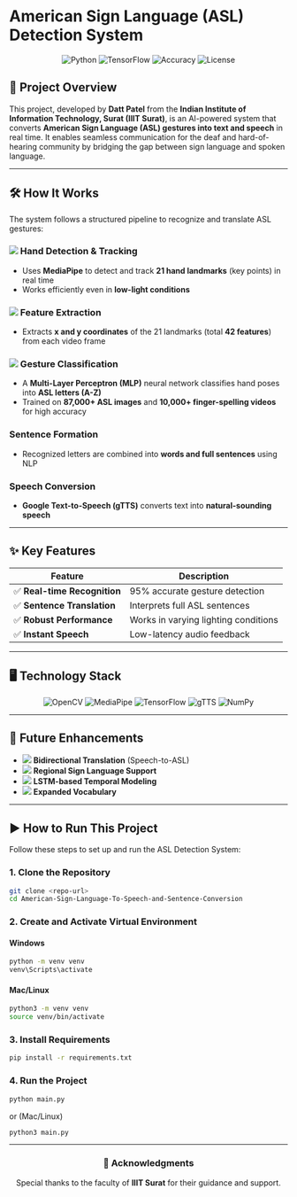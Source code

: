 # American Sign Language (ASL) Detection System

<div align="center">
  <img src="https://img.shields.io/badge/Python-3.8+-blue?logo=python" alt="Python"/>
  <img src="https://img.shields.io/badge/TensorFlow-2.0+-orange?logo=tensorflow" alt="TensorFlow"/>
  <img src="https://img.shields.io/badge/Accuracy-95%25-brightgreen" alt="Accuracy"/>
  <img src="https://img.shields.io/badge/License-MIT-yellow" alt="License"/>
</div>

## 📌 Project Overview
This project, developed by **Datt Patel** from the **Indian Institute of Information Technology, Surat (IIIT Surat)**, is an AI-powered system that converts **American Sign Language (ASL) gestures into text and speech** in real time. It enables seamless communication for the deaf and hard-of-hearing community by bridging the gap between sign language and spoken language.

---

## 🛠 How It Works
The system follows a structured pipeline to recognize and translate ASL gestures:

### <img src="https://img.icons8.com/color/24/000000/hand.png"/> Hand Detection & Tracking
- Uses **MediaPipe** to detect and track **21 hand landmarks** (key points) in real time
- Works efficiently even in **low-light conditions**

### <img src="https://img.icons8.com/color/24/000000/feature.png"/> Feature Extraction
- Extracts **x and y coordinates** of the 21 landmarks (total **42 features**) from each video frame

### <img src="https://img.icons8.com/color/24/000000/artificial-intelligence.png"/> Gesture Classification
- A **Multi-Layer Perceptron (MLP)** neural network classifies hand poses into **ASL letters (A-Z)**
- Trained on **87,000+ ASL images** and **10,000+ finger-spelling videos** for high accuracy

###  Sentence Formation
- Recognized letters are combined into **words and full sentences** using NLP

###  Speech Conversion
- **Google Text-to-Speech (gTTS)** converts text into **natural-sounding speech**

---

## ✨ Key Features
| Feature | Description |
|---------|-------------|
| ✅ **Real-time Recognition** | 95% accurate gesture detection |
| ✅ **Sentence Translation** | Interprets full ASL sentences |
| ✅ **Robust Performance** | Works in varying lighting conditions |
| ✅ **Instant Speech** | Low-latency audio feedback |

---

## 🖥 Technology Stack
<div align="center">
  <img src="https://img.shields.io/badge/OpenCV-5.0+-green?logo=opencv" alt="OpenCV"/>
  <img src="https://img.shields.io/badge/MediaPipe-0.8.9-blue" alt="MediaPipe"/>
  <img src="https://img.shields.io/badge/TensorFlow-2.7.0-orange?logo=tensorflow" alt="TensorFlow"/>
  <img src="https://img.shields.io/badge/gTTS-2.2.4-red" alt="gTTS"/>
  <img src="https://img.shields.io/badge/NumPy-1.21-blue" alt="NumPy"/>
</div>

---

## 🚀 Future Enhancements
- <img src="https://img.icons8.com/color/14/000000/communication.png"/> **Bidirectional Translation** (Speech-to-ASL)
- <img src="https://img.icons8.com/color/14/000000/globe.png"/> **Regional Sign Language Support**
- <img src="https://img.icons8.com/color/14/000000/neural-network.png"/> **LSTM-based Temporal Modeling**
- <img src="https://img.icons8.com/color/14/000000/dictionary.png"/> **Expanded Vocabulary**

---

## ▶️ How to Run This Project

Follow these steps to set up and run the ASL Detection System:

### 1. Clone the Repository
```sh
git clone <repo-url>
cd American-Sign-Language-To-Speech-and-Sentence-Conversion
```

### 2. Create and Activate Virtual Environment

#### **Windows**
```sh
python -m venv venv
venv\Scripts\activate
```

#### **Mac/Linux**
```sh
python3 -m venv venv
source venv/bin/activate
```

### 3. Install Requirements
```sh
pip install -r requirements.txt
```

### 4. Run the Project
```sh
python main.py
```
or (Mac/Linux)
```sh
python3 main.py
```

---

<div align="center">
  <h3>📜 Acknowledgments</h3>
  <p>Special thanks to the faculty of <b>IIIT Surat</b> for their guidance and support.</p>
</div>

